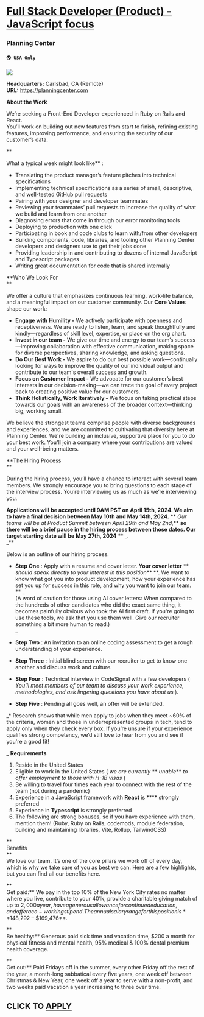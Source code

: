 # [Full Stack Developer (Product) - JavaScript focus](https://www.remotewlb.com/apply/full-stack-developer-product-javascript-focus)  
### Planning Center  
#### `🌎 USA Only`  
![](https://we-work-remotely.imgix.net/logos/0064/7968/logo.gif?ixlib=rails-4.0.0&w=50&h=50&dpr=2&fit=fill&auto=compress)

**Headquarters:** Carlsbad, CA (Remote)  
**URL:** https://planningcenter.com

**About the Work**

  
We’re seeking a Front-End Developer experienced in Ruby on Rails and React.  
You’ll work on building out new features from start to finish, refining existing features, improving performance, and ensuring the security of our customer’s data.

**  
  
What a typical week might look like** :  
  

  * Translating the product manager’s feature pitches into technical specifications
  * Implementing technical specifications as a series of small, descriptive, and well-tested GitHub pull requests
  * Pairing with your designer and developer teammates
  * Reviewing your teammates’ pull requests to increase the quality of what we build and learn from one another
  * Diagnosing errors that come in through our error monitoring tools
  * Deploying to production with one click
  * Participating in book and code clubs to learn with/from other developers
  * Building components, code, libraries, and tooling other Planning Center developers and designers use to get their jobs done
  * Providing leadership in and contributing to dozens of internal JavaScript and Typescript packages
  * Writing great documentation for code that is shared internally

  

**Who We Look For  
**  

  
We offer a culture that emphasizes continuous learning, work-life balance, and a meaningful impact on our customer community. Our **Core Values** shape our work:  
  

  * **Engage with Humility -** We actively participate with openness and receptiveness. We are ready to listen, learn, and speak thoughtfully and kindly—regardless of skill level, expertise, or place on the org chart.
  * **Invest in our team -** We give our time and energy to our team’s success—improving collaboration with effective communication, making space for diverse perspectives, sharing knowledge, and asking questions.
  * **Do Our Best Work -** We aspire to do our best possible work—continually looking for ways to improve the quality of our individual output and contribute to our team's overall success and growth.
  * **Focus on Customer Impact -** We advocate for our customer’s best interests in our decision-making—we can trace the goal of every project back to creating positive value for our customers.
  * **Think Holistically, Work Iteratively -** We focus on taking practical steps towards our goals with an awareness of the broader context—thinking big, working small.

  
We believe the strongest teams comprise people with diverse backgrounds and experiences, and we are committed to cultivating that diversity here at Planning Center. We're building an inclusive, supportive place for you to do your best work. You'll join a company where your contributions are valued and your well-being matters.  
  

**The Hiring Process  
**  

  
During the hiring process, you’ll have a chance to interact with several team members. We strongly encourage you to bring questions to each stage of the interview process. You’re interviewing us as much as we’re interviewing you.  
  

**Applications will be accepted until 9AM PST on April 15th, 2024. We aim to have a final decision between May 10th and May 14th, 2024.** ** _Our teams will be at Product Summit between April 29th and May 2nd,_** **so there will be a brief pause in the hiring process between those dates. Our target starting date will be May 27th, 2024** ** _.  
_**  

  
Below is an outline of our hiring process.  
  

  * **Step One** : Apply with a resume and cover letter. **Your cover letter** ** _should speak directly to your interest in this position_** **. We want to know what got you into product development, how your experience has set you up for success in this role, and why you want to join our team.  
** _  
(A word of caution for those using AI cover letters: When compared to the hundreds of other candidates who did the exact same thing, it becomes painfully obvious who took the AI first draft. If you're going to use these tools, we ask that you use them well. Give our recruiter something a bit more human to read.)  
_  

  * **Step Two** : An invitation to an online coding assessment to get a rough understanding of your experience.
  * **Step Three** : Initial blind screen with our recruiter to get to know one another and discuss work and culture.
  * **Step Four** : Technical interview in CodeSignal with a few developers ( _You'll meet members of our team to discuss your work experience, methodologies, and ask lingering questions you have about us_ ).
  * **Step Five** : Pending all goes well, an offer will be extended.  
  

_* Research shows that while men apply to jobs when they meet ~60% of the criteria, women and those in underrepresented groups in tech, tend to apply only when they check every box. If you’re unsure if your experience qualifies strong competency, we’d still love to hear from you and see if you're a good fit!  
  
_ **Requirements**

  1. Reside in the United States
  2. Eligible to work in the United States ( _we are currently_ ** _unable_** _to offer employment to those with H-1B visas_ )
  3. Be willing to travel four times each year to connect with the rest of the team (not during a pandemic)
  4. Experience in a JavaScript framework with **React** is **** strongly preferred
  5. Experience in **Typescript** is strongly preferred
  6. The following are strong bonuses, so if you have experience with them, mention them! (Ruby, Ruby on Rails, codemods, module federation, building and maintaining libraries, Vite, Rollup, TailwindCSS)

**  
Benefits  
**  
We love our team. It’s one of the core pillars we work off of every day, which is why we take care of you as best we can. Here are a few highlights, but you can find all our benefits here.  
  

**  
Get paid:** We pay in the top 10% of the New York City rates no matter where you live, contribute to your 401k, provide a charitable giving match of up to $2,000 a year, have a generous allowance for continued education, and offer a co-working stipend. The annual salary range for this position is **$148,292 – $169,476**.  
  

**  
Be healthy:** Generous paid sick time and vacation time, $200 a month for physical fitness and mental health, 95% medical & 100% dental premium health coverage.  
  

**  
Get out:** Paid Fridays off in the summer, every other Friday off the rest of the year, a month-long sabbatical every five years, one week off between Christmas & New Year, one week off a year to serve with a non-profit, and two weeks paid vacation a year increasing to three over time.

  
## CLICK TO [APPLY](https://www.remotewlb.com/apply/full-stack-developer-product-javascript-focus)

